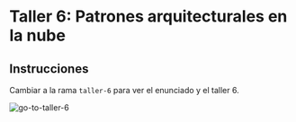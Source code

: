 # Taller 6: Patrones arquitecturales en la nube

## Instrucciones 

Cambiar a la rama `taller-6` para ver el enunciado y el taller 6.

![go-to-taller-6](https://github.com/ELS4NTA/AREP/assets/99996670/23d5c80a-3a18-40e9-9cc2-9772142ae878)
